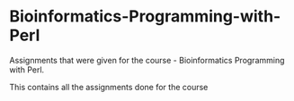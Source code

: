 # Bioinformatics-Programming-with-Perl
Assignments that were given for the course - Bioinformatics Programming with Perl.

This contains all the assignments done for the course
